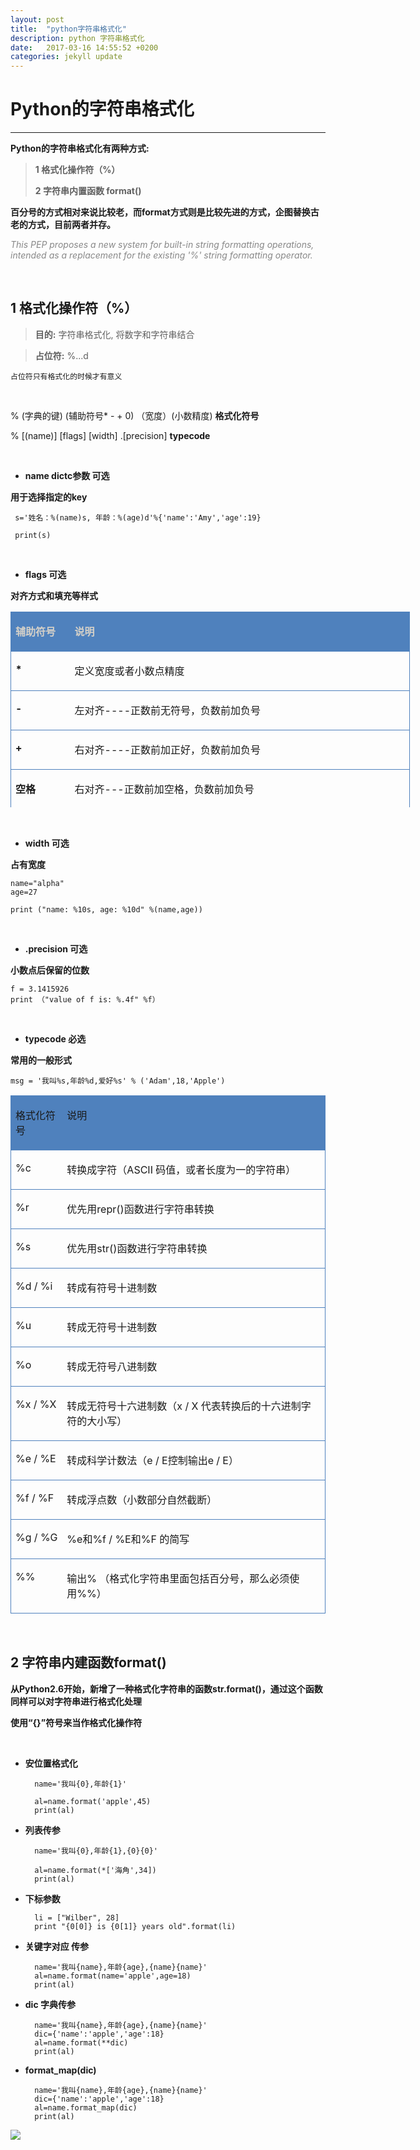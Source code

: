```yaml
---
layout: post
title:  "python字符串格式化"
description: python 字符串格式化
date:   2017-03-16 14:55:52 +0200
categories: jekyll update
---
```




# Python的字符串格式化

----------



**Python的字符串格式化有两种方式:** 
> 
> **1 格式化操作符（%）**
> 
> **2 字符串内置函数 format()**

**百分号的方式相对来说比较老，而format方式则是比较先进的方式，企图替换古老的方式，目前两者并存。**


<p><span style="color: #888888;"><em>This PEP proposes a new system for built-in string formatting operations, intended as a replacement for the existing '%' string formatting operator.</em></span></p>

<br>


## 1 格式化操作符（%）


> **目的:** 字符串格式化, 将数字和字符串结合


> **占位符:** %...d


	占位符只有格式化的时候才有意义




<br>

% (字典的键) (辅助符号* - + 0) （宽度）(小数精度) **格式化符号**

% [(name)] [flags] [width] .[precision] **typecode**



<br>


 
- **name dictc参数 可选**

**用于选择指定的key**


	 s='姓名：%(name)s, 年龄：%(age)d'%{'name':'Amy','age':19}
	
	 print(s)

<br>

- **flags 可选**

**对齐方式和填充等样式**

<table style="border-collapse: collapse; height: 313px; width: 753px;" border="0"><colgroup><col style="width: 95px;"><col style="width: 543px;"></colgroup>
<tbody valign="top">
<tr style="background: #4f81bd;">
<td style="padding-left: 7px; padding-right: 7px; border-top: solid #4f81bd 1.0pt; border-left: solid #4f81bd 1.0pt; border-bottom: solid #4f81bd 1.0pt;">
<p><span style="color: #d4d0c8;"><strong>辅助符号</strong></span></p>
</td>
<td style="padding-left: 7px; padding-right: 7px; border-top: solid #4f81bd 1.0pt; border-bottom: solid #4f81bd 1.0pt; border-right: solid #4f81bd 1.0pt;">
<p><span style="color: #d4d0c8;"><strong>说明</strong></span></p>
</td>
</tr>
<tr>
<td style="padding-left: 7px; padding-right: 7px; border-top: none; border-left: solid #4f81bd 1.0pt; border-bottom: solid #4f81bd 1.0pt;">
<p><strong>*</strong></p>
</td>
<td style="padding-left: 7px; padding-right: 7px; border-top: none; border-bottom: solid #4f81bd 1.0pt; border-right: solid #4f81bd 1.0pt;">
<p>定义宽度或者小数点精度</p>
</td>
</tr>
<tr>
<td style="padding-left: 7px; padding-right: 7px; border-left: solid #4f81bd 1.0pt; border-bottom: solid #4f81bd 1.0pt;">
<p><strong>-</strong></p>
</td>
<td style="padding-left: 7px; padding-right: 7px; border-bottom: solid #4f81bd 1.0pt; border-right: solid #4f81bd 1.0pt;">
<p>左对齐----正数前无符号，负数前加负号</p>
</td>
</tr>
<tr>
<td style="padding-left: 7px; padding-right: 7px; border-top: none; border-left: solid #4f81bd 1.0pt; border-bottom: solid #4f81bd 1.0pt;">
<p><strong>+</strong></p>
</td>
<td style="padding-left: 7px; padding-right: 7px; border-top: none; border-bottom: solid #4f81bd 1.0pt; border-right: solid #4f81bd 1.0pt;">
<p>右对齐----正数前加正好，负数前加负号</p>
</td>
</tr>
<tr>
<td style="padding-left: 7px; padding-right: 7px; border-top: none; border-left: solid #4f81bd 1.0pt; border-bottom: solid #4f81bd 1.0pt;">
<p><strong>空格</strong></p>
</td>
<td style="padding-left: 7px; padding-right: 7px; border-top: none; border-bottom: solid #4f81bd 1.0pt; border-right: solid #4f81bd 1.0pt;">
<p>右对齐---正数前加空格，负数前加负号</p>
</td>
</tr>
<tr>
<td style="padding-left: 7px; padding-right: 7px; border-left: solid #4f81bd 1.0pt; border-bottom: solid #4f81bd 1.0pt;">
<p><strong>#</strong></p>
</td>
<td style="padding-left: 7px; padding-right: 7px; border-bottom: solid #4f81bd 1.0pt; border-right: solid #4f81bd 1.0pt;">
<p>在八进制数前面显示零(0)，在十六进制前面显示"0x"或者"0X"（取决于用的是"x"还是"X"）</p>
</td>
</tr>
<tr>
<td style="padding-left: 7px; padding-right: 7px; border-top: none; border-left: solid #4f81bd 1.0pt; border-bottom: solid #4f81bd 1.0pt;">
<p><strong>0</strong></p>
</td>
<td style="padding-left: 7px; padding-right: 7px; border-top: none; border-bottom: solid #4f81bd 1.0pt; border-right: solid #4f81bd 1.0pt;">
<p>显示的数字前面填充"0"而不是默认的空格</p>
</td>
</tr>
<tr>
<td style="padding-left: 7px; padding-right: 7px; border-left: solid #4f81bd 1.0pt; border-bottom: solid #4f81bd 1.0pt;">
<p><strong>(var)</strong></p>
</td>
<td style="padding-left: 7px; padding-right: 7px; border-bottom: solid #4f81bd 1.0pt; border-right: solid #4f81bd 1.0pt;">
<p>映射变量（通常用来处理字段类型的参数）</p>
</td>
</tr>
<tr>
<td style="padding-left: 7px; padding-right: 7px; border-top: none; border-left: solid #4f81bd 1.0pt; border-bottom: solid #4f81bd 1.0pt;">
<p><strong>m.n</strong></p>
</td>
<td style="padding-left: 7px; padding-right: 7px; border-top: none; border-bottom: solid #4f81bd 1.0pt; border-right: solid #4f81bd 1.0pt;">
<p>m 是显示的最小总宽度，n 是小数点后的位数（如果可用的话）</p>
</td>
</tr>
</tbody>
</table>


<br>

- **width 可选**

**占有宽度**

	name="alpha"
	age=27
	
	print ("name: %10s, age: %10d" %(name,age))


<br>

- **.precision 可选**

**小数点后保留的位数**



	f = 3.1415926
	print （"value of f is: %.4f" %f）

<br>

- **typecode 必选**

**常用的一般形式**

	msg = '我叫%s,年龄%d,爱好%s' % ('Adam',18,'Apple')
	

<table style="border-collapse: collapse;" border="0"><colgroup><col style="width: 95px;"><col style="width: 543px;"></colgroup>
<tbody valign="top">
<tr style="background: #4f81bd;">
<td style="padding-left: 7px; padding-right: 7px; border-top: solid #4f81bd 1.0pt; border-left: solid #4f81bd 1.0pt; border-bottom: solid #4f81bd 1.0pt;">
<p>格式化符号</p>
</td>
<td style="padding-left: 7px; padding-right: 7px; border-top: solid #4f81bd 1.0pt; border-bottom: solid #4f81bd 1.0pt; border-right: solid #4f81bd 1.0pt;">
<p>说明</p>
</td>
</tr>
<tr>
<td style="padding-left: 7px; padding-right: 7px; border-top: none; border-left: solid #4f81bd 1.0pt; border-bottom: solid #4f81bd 1.0pt;">
<p>%c</p>
</td>
<td style="padding-left: 7px; padding-right: 7px; border-top: none; border-bottom: solid #4f81bd 1.0pt; border-right: solid #4f81bd 1.0pt;">
<p>转换成字符（ASCII 码值，或者长度为一的字符串）</p>
</td>
</tr>
<tr>
<td style="padding-left: 7px; padding-right: 7px; border-left: solid #4f81bd 1.0pt; border-bottom: solid #4f81bd 1.0pt;">
<p>%r</p>
</td>
<td style="padding-left: 7px; padding-right: 7px; border-bottom: solid #4f81bd 1.0pt; border-right: solid #4f81bd 1.0pt;">
<p>优先用repr()函数进行字符串转换</p>
</td>
</tr>
<tr>
<td style="padding-left: 7px; padding-right: 7px; border-top: none; border-left: solid #4f81bd 1.0pt; border-bottom: solid #4f81bd 1.0pt;">
<p>%s</p>
</td>
<td style="padding-left: 7px; padding-right: 7px; border-top: none; border-bottom: solid #4f81bd 1.0pt; border-right: solid #4f81bd 1.0pt;">
<p>优先用str()函数进行字符串转换</p>
</td>
</tr>
<tr>
<td style="padding-left: 7px; padding-right: 7px; border-left: solid #4f81bd 1.0pt; border-bottom: solid #4f81bd 1.0pt;">
<p>%d / %i</p>
</td>
<td style="padding-left: 7px; padding-right: 7px; border-bottom: solid #4f81bd 1.0pt; border-right: solid #4f81bd 1.0pt;">
<p>转成有符号十进制数</p>
</td>
</tr>
<tr>
<td style="padding-left: 7px; padding-right: 7px; border-top: none; border-left: solid #4f81bd 1.0pt; border-bottom: solid #4f81bd 1.0pt;">
<p>%u</p>
</td>
<td style="padding-left: 7px; padding-right: 7px; border-top: none; border-bottom: solid #4f81bd 1.0pt; border-right: solid #4f81bd 1.0pt;">
<p>转成无符号十进制数</p>
</td>
</tr>
<tr>
<td style="padding-left: 7px; padding-right: 7px; border-left: solid #4f81bd 1.0pt; border-bottom: solid #4f81bd 1.0pt;">
<p>%o</p>
</td>
<td style="padding-left: 7px; padding-right: 7px; border-bottom: solid #4f81bd 1.0pt; border-right: solid #4f81bd 1.0pt;">
<p>转成无符号八进制数</p>
</td>
</tr>
<tr>
<td style="padding-left: 7px; padding-right: 7px; border-top: none; border-left: solid #4f81bd 1.0pt; border-bottom: solid #4f81bd 1.0pt;">
<p>%x&nbsp;/ %X</p>
</td>
<td style="padding-left: 7px; padding-right: 7px; border-top: none; border-bottom: solid #4f81bd 1.0pt; border-right: solid #4f81bd 1.0pt;">
<p>转成无符号十六进制数（x / X 代表转换后的十六进制字符的大小写）</p>
</td>
</tr>
<tr>
<td style="padding-left: 7px; padding-right: 7px; border-left: solid #4f81bd 1.0pt; border-bottom: solid #4f81bd 1.0pt;">
<p>%e / %E</p>
</td>
<td style="padding-left: 7px; padding-right: 7px; border-bottom: solid #4f81bd 1.0pt; border-right: solid #4f81bd 1.0pt;">
<p>转成科学计数法（e / E控制输出e / E）</p>
</td>
</tr>
<tr>
<td style="padding-left: 7px; padding-right: 7px; border-top: none; border-left: solid #4f81bd 1.0pt; border-bottom: solid #4f81bd 1.0pt;">
<p>%f / %F</p>
</td>
<td style="padding-left: 7px; padding-right: 7px; border-top: none; border-bottom: solid #4f81bd 1.0pt; border-right: solid #4f81bd 1.0pt;">
<p>转成浮点数（小数部分自然截断）</p>
</td>
</tr>
<tr>
<td style="padding-left: 7px; padding-right: 7px; border-left: solid #4f81bd 1.0pt; border-bottom: solid #4f81bd 1.0pt;">
<p>%g / %G</p>
</td>
<td style="padding-left: 7px; padding-right: 7px; border-bottom: solid #4f81bd 1.0pt; border-right: solid #4f81bd 1.0pt;">
<p>%e和%f / %E和%F 的简写</p>
</td>
</tr>
<tr>
<td style="padding-left: 7px; padding-right: 7px; border-top: none; border-left: solid #4f81bd 1.0pt; border-bottom: solid #4f81bd 1.0pt;">
<p>%%</p>
</td>
<td style="padding-left: 7px; padding-right: 7px; border-top: none; border-bottom: solid #4f81bd 1.0pt; border-right: solid #4f81bd 1.0pt;">
<p>输出% （格式化字符串里面包括百分号，那么必须使用%%）</p>
</td>
</tr>
</tbody>
</table>






<br>


## 2 字符串内建函数format()


**从Python2.6开始，新增了一种格式化字符串的函数str.format()，通过这个函数同样可以对字符串进行格式化处理**

**使用“{}”符号来当作格式化操作符**


<br>


- **安位置格式化**


		name='我叫{0},年龄{1}'                    
		
		al=name.format('apple',45)
		print(al)


- **列表传参**


		name='我叫{0},年龄{1},{0}{0}'
		
		al=name.format(*['海角',34])                 
		print(al) 


- **下标参数**

		li = ["Wilber", 28]
		print "{0[0]} is {0[1]} years old".format(li)


- **关键字对应 传参** 


		name='我叫{name},年龄{age},{name}{name}'
		al=name.format(name='apple',age=18)              
		print(al)


- **dic 字典传参**

		name='我叫{name},年龄{age},{name}{name}'
		dic={'name':'apple','age':18}
		al=name.format(**dic)                 
		print(al)


- **format_map(dic)**

		name='我叫{name},年龄{age},{name}{name}'
		dic={'name':'apple','age':18}
		al=name.format_map(dic)
		print(al)


<img src="https://timgsa.baidu.com/timg?image&quality=80&size=b9999_10000&sec=1515422353636&di=c849ec9526932c8de06789ee0fdb2194&imgtype=jpg&src=http%3A%2F%2Fimg3.imgtn.bdimg.com%2Fit%2Fu%3D4046576403%2C3112805890%26fm%3D214%26gp%3D0.jpg">                     